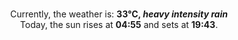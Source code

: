 <p  align="center"><br/>Currently, the weather is: <b> 33°C, <i>heavy intensity rain</i></b></br>Today, the sun rises at <b>04:55</b> and sets at <b>19:43</b>.</p>